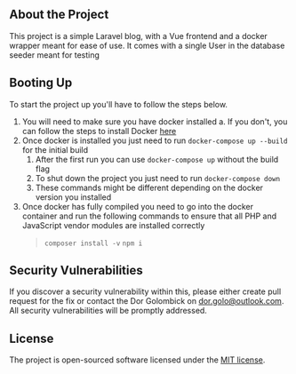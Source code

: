 


## About the Project
This project is a simple Laravel blog, with a Vue frontend and a docker wrapper meant for ease of use.
It comes with a single User in the database seeder meant for testing

## Booting Up
To start the project up you'll have to follow the steps below.

 1. You will need to make sure you have docker installed
	 a. If you don't, you can follow the steps to install Docker [here](https://docs.docker.com/get-docker/)
 2. Once docker is installed you just need to run ``docker-compose up --build`` for the initial build
     1. After the first run you can use ``docker-compose up`` without the build flag
	 2. To shut down the project you just need to run ``docker-compose down``
	 3. These commands might be different depending on the docker version you installed
 3. Once docker has fully compiled you need to go into the docker container and run the following commands to ensure that all PHP and JavaScript vendor modules are installed correctly
	 > ``composer install -v``
	 > ``npm i``
  

## Security Vulnerabilities

 
If you discover a security vulnerability within this, please either create pull request for the fix or contact the Dor Golombick on  [dor.golo@outlook.com](mailto:dor.golo@outlook.com). All security vulnerabilities will be promptly addressed.

  

## License

 The project is open-sourced software licensed under the [MIT license](https://opensource.org/licenses/MIT).
